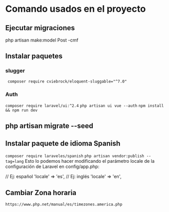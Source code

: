 # Comando usados en el proyecto 

## Ejecutar migraciones 
php artisan make:model Post -cmf

## Instalar paquetes
### slugger
` composer require cviebrock/eloquent-sluggable="^7.0"`

### Auth
`composer require laravel/ui:^2.4`
`php artisan ui vue --auth`
`npm install && npm run dev`

##  php artisan migrate --seed

## Instalar paquete de idioma Spanish
`composer require laraveles/spanish`
`php artisan vendor:publish --tag=lang`
Esto lo podemos hacer modificando el parámetro locale de la configuración de Laravel en config/app.php:

// Ej: español
'locale'          => 'es',
// Ej: inglés
'locale'          => 'en',

## Cambiar Zona horaria
`https://www.php.net/manual/es/timezones.america.php`